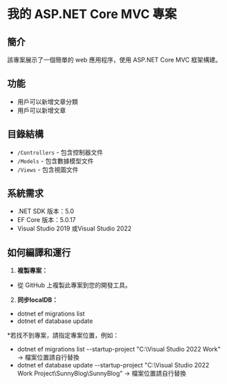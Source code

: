 # 我的 ASP.NET Core MVC 專案

## 簡介
該專案展示了一個簡單的 web 應用程序，使用 ASP.NET Core MVC 框架構建。

## 功能
- 用戶可以新增文章分類
- 用戶可以新增文章

## 目錄結構
- `/Controllers` - 包含控制器文件
- `/Models` - 包含數據模型文件
- `/Views` - 包含視圖文件

## 系統需求
- .NET SDK 版本：5.0
- EF Core 版本：5.0.17
- Visual Studio 2019 或Visual Studio 2022

## 如何編譯和運行

1. **複製專案：**
- 從 GitHub 上複製此專案到您的開發工具。
   
2. **同步localDB：**
- dotnet ef migrations list
- dotnet ef database update

*若找不到專案，請指定專案位置，例如：
- dotnet ef migrations list --startup-project "C:\Visual Studio 2022 Work" -> 檔案位置請自行替換
- dotnet ef database update --startup-project "C:\Visual Studio 2022 Work Project\SunnyBlog\SunnyBlog" -> 檔案位置請自行替換
